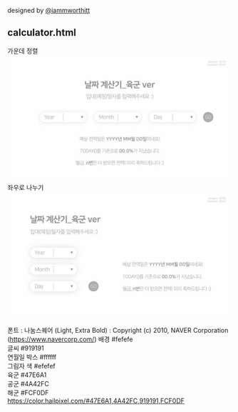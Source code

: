 designed by [@iammworthitt](https://www.instagram.com/iammworthitt/)

## calculator.html  
가운데 정렬
![calculator_center](calculator_center.jpg)
좌우로 나누기
![calculator_left](calculator_left.jpg)

폰트 : 나눔스퀘어 (Light, Extra Bold) : Copyright (c) 2010, NAVER Corporation (https://www.navercorp.com/)
배경 #fefefe  
글씨 #919191  
연월일 박스 #ffffff  
그림자 색 #efefef  
육군 #47E6A1  
공군 #4A42FC  
해군 #FCF0DF  
https://color.hailpixel.com/#47E6A1,4A42FC,919191,FCF0DF  
